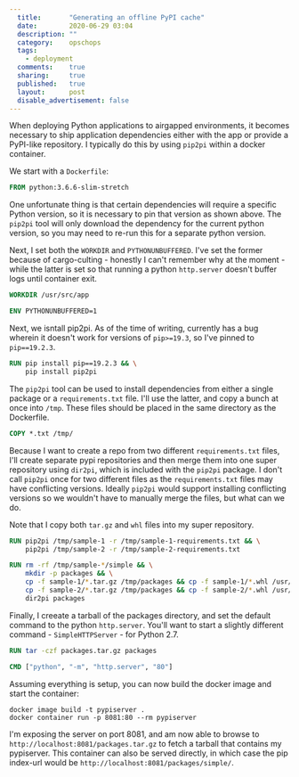 ```yaml
---
  title:       "Generating an offline PyPI cache"
  date:        2020-06-29 03:04
  description: ""
  category:    opschops
  tags:
    - deployment
  comments:    true
  sharing:     true
  published:   true
  layout:      post
  disable_advertisement: false
---
```


When deploying Python applications to airgapped environments, it becomes necessary to ship application dependencies either with the app or provide a PyPI-like repository. I typically do this by using `pip2pi` within a docker container.

We start with a `Dockerfile`:

```Dockerfile
FROM python:3.6.6-slim-stretch
```

One unfortunate thing is that certain dependencies will require a specific Python version, so it is necessary to pin that version as shown above. The `pip2pi` tool will only download the dependency for the current python version, so you may need to re-run this for a separate python version.

Next, I set both the `WORKDIR` and `PYTHONUNBUFFERED`. I've set the former because of cargo-culting - honestly I can't remember why at the moment - while the latter is set so that running a python `http.server` doesn't buffer logs until container exit.

```Dockerfile
WORKDIR /usr/src/app

ENV PYTHONUNBUFFERED=1
```

Next, we isntall pip2pi. As of the time of writing, currently has a bug wherein it doesn't work for versions of `pip>=19.3`, so I've pinned to `pip==19.2.3`.

```Dockerfile
RUN pip install pip==19.2.3 && \
    pip install pip2pi
```

The `pip2pi` tool can be used to install dependencies from either a single package or a `requirements.txt` file. I'll use the latter, and copy a bunch at once into `/tmp`. These files should be placed in the same directory as the Dockerfile.

```Dockerfile
COPY *.txt /tmp/
```

Because I want to create a repo from two different `requirements.txt` files, I'll create separate pypi repositories and then merge them into one super repository using `dir2pi`, which is included with the `pip2pi` package. I don't call `pip2pi` once for two different files as the `requirements.txt` files may have conflicting versions. Ideally `pip2pi` would support installing conflicting versions so we wouldn't have to manually merge the files, but what can we do.

Note that I copy both `tar.gz` and `whl` files into my super repository.

```Dockerfile
RUN pip2pi /tmp/sample-1 -r /tmp/sample-1-requirements.txt && \
    pip2pi /tmp/sample-2 -r /tmp/sample-2-requirements.txt

RUN rm -rf /tmp/sample-*/simple && \
    mkdir -p packages && \
    cp -f sample-1/*.tar.gz /tmp/packages && cp -f sample-1/*.whl /usr/src/app/packages && \
    cp -f sample-2/*.tar.gz /tmp/packages && cp -f sample-2/*.whl /usr/src/app/packages && \
    dir2pi packages
```

Finally, I creeate a tarball of the packages directory, and set the default command to the python `http.server`. You'll want to start a slightly different command - `SimpleHTTPServer` - for Python 2.7.

```Dockerfile
RUN tar -czf packages.tar.gz packages

CMD ["python", "-m", "http.server", "80"]
```

Assuming everything is setup, you can now build the docker image and start the container:

```shell
docker image build -t pypiserver .
docker container run -p 8081:80 --rm pypiserver
```

I'm exposing the server on port 8081, and am now able to browse to `http://localhost:8081/packages.tar.gz` to fetch a tarball that contains my pypiserver. This container can also be served directly, in which case the pip index-url would be `http://localhost:8081/packages/simple/`.
